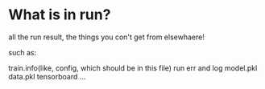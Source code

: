 # What is in run? 

all the run result, the things you con't get from elsewhaere!

such as:

train.info(like, config, which should be in this file)
run err and log
model.pkl
data.pkl
tensorboard
...
